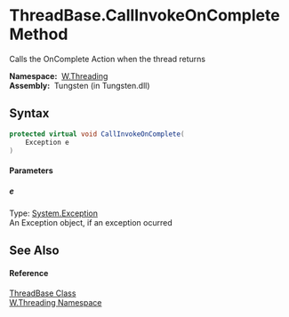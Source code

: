ThreadBase.CallInvokeOnComplete Method
======================================
  Calls the OnComplete Action when the thread returns

  **Namespace:**  [W.Threading][1]  
  **Assembly:**  Tungsten (in Tungsten.dll)

Syntax
------

```csharp
protected virtual void CallInvokeOnComplete(
	Exception e
)
```

#### Parameters

##### *e*
Type: [System.Exception][2]  
An Exception object, if an exception ocurred


See Also
--------

#### Reference
[ThreadBase Class][3]  
[W.Threading Namespace][1]  

[1]: ../README.md
[2]: http://msdn.microsoft.com/en-us/library/c18k6c59
[3]: README.md
[4]: ../../_icons/Help.png